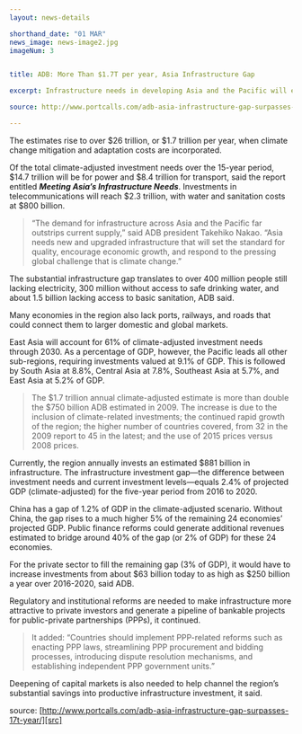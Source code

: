 ```yaml
---
layout: news-details

shorthand_date: "01 MAR"
news_image: news-image2.jpg
imageNum: 3


title: ADB: More Than $1.7T per year, Asia Infrastructure Gap

excerpt: Infrastructure needs in developing Asia and the Pacific will exceed US$22.6 trillion, or $1.5 trillion per year, from 2016 to 2030, if the region is to maintain growth momentum, according to a new flagship report by the Asian Development Bank (ADB).

source: http://www.portcalls.com/adb-asia-infrastructure-gap-surpasses-17t-year/

---
```

The estimates rise to over $26 trillion, or $1.7 trillion per year, when climate change mitigation and adaptation costs are incorporated.

Of the total climate-adjusted investment needs over the 15-year period, $14.7 trillion will be for power and $8.4 trillion for transport, said the report entitled ***Meeting Asia’s Infrastructure Needs***. Investments in telecommunications will reach $2.3 trillion, with water and sanitation costs at $800 billion.

>“The demand for infrastructure across Asia and the Pacific far outstrips current supply,” said ADB president Takehiko Nakao. “Asia needs new and upgraded infrastructure that will set the standard for quality, encourage economic growth, and respond to the pressing global challenge that is climate change.”

The substantial infrastructure gap translates to over 400 million people still lacking electricity, 300 million without access to safe drinking water, and about 1.5 billion lacking access to basic sanitation, ADB said.

Many economies in the region also lack ports, railways, and roads that could connect them to larger domestic and global markets.

East Asia will account for 61% of climate-adjusted investment needs through 2030. As a percentage of GDP, however, the Pacific leads all other sub-regions, requiring investments valued at 9.1% of GDP. This is followed by South Asia at 8.8%, Central Asia at 7.8%, Southeast Asia at 5.7%, and East Asia at 5.2% of GDP.

>The $1.7 trillion annual climate-adjusted estimate is more than double the $750 billion ADB estimated in 2009. The increase is due to the inclusion of climate-related investments; the continued rapid growth of the region; the higher number of countries covered, from 32 in the 2009 report to 45 in the latest; and the use of 2015 prices versus 2008 prices.

Currently, the region annually invests an estimated $881 billion in infrastructure. The infrastructure investment gap—the difference between investment needs and current investment levels—equals 2.4% of projected GDP (climate-adjusted) for the five-year period from 2016 to 2020.

China has a gap of 1.2% of GDP in the climate-adjusted scenario. Without China, the gap rises to a much higher 5% of the remaining 24 economies’ projected GDP. Public finance reforms could generate additional revenues estimated to bridge around 40% of the gap (or 2% of GDP) for these 24 economies.

For the private sector to fill the remaining gap (3% of GDP), it would have to increase investments from about $63 billion today to as high as $250 billion a year over 2016-2020, said ADB.

Regulatory and institutional reforms are needed to make infrastructure more attractive to private investors and generate a pipeline of bankable projects for public-private partnerships (PPPs), it continued.

>It added: “Countries should implement PPP-related reforms such as enacting PPP laws, streamlining PPP procurement and bidding processes, introducing dispute resolution mechanisms, and establishing independent PPP government units.”

Deepening of capital markets is also needed to help channel the region’s substantial savings into productive infrastructure investment, it said.

source: [http://www.portcalls.com/adb-asia-infrastructure-gap-surpasses-17t-year/][src]

[src]: http://www.portcalls.com/adb-asia-infrastructure-gap-surpasses-17t-year/